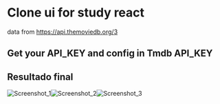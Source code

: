 # Clone ui for study react
data from https://api.themoviedb.org/3 <br/>
## Get your API_KEY and config in Tmdb API_KEY
## Resultado final
![Screenshot_1](/imgs/Screenshot_1.jpg "Screenshot_1")![Screenshot_2](/imgs/Screenshot_2.jpg "Screenshot_2")![Screenshot_3](/imgs/Screenshot_1.jpg "Screenshot_3")
